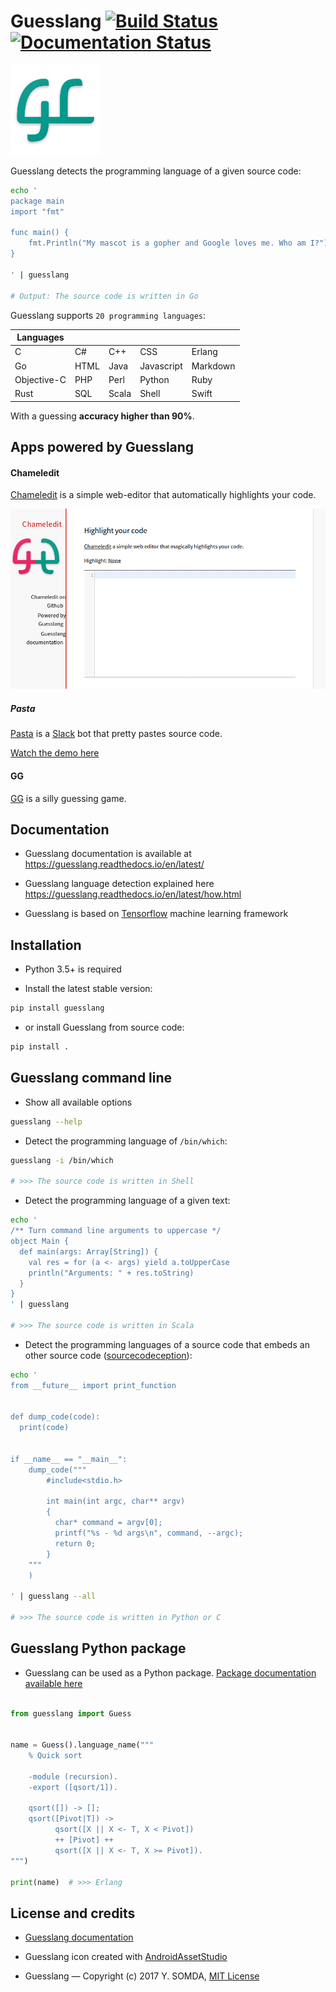 # Guesslang [![Build Status](https://travis-ci.org/yoeo/guesslang.svg?branch=master)](https://travis-ci.org/yoeo/guesslang) [![Documentation Status](https://readthedocs.org/projects/guesslang/badge/?version=latest)](http://guesslang.readthedocs.io/en/latest/?badge=latest)


![Chameledit](docs/_static/images/guesslang-small.png)

Guesslang detects the programming language of a given source code:

```bash
echo '
package main
import "fmt"

func main() {
    fmt.Println("My mascot is a gopher and Google loves me. Who am I?")
}

' | guesslang

# Output: The source code is written in Go
```

Guesslang supports `20 programming languages`:

| Languages   |             |             |             |             |
|-------------|-------------|-------------|-------------|-------------|
| C           | C#          | C++         | CSS         | Erlang      |
| Go          | HTML        | Java        | Javascript  | Markdown    |
| Objective-C | PHP         | Perl        | Python      | Ruby        |
| Rust        | SQL         | Scala       | Shell       | Swift       |

With a guessing **accuracy higher than 90%**.

## Apps powered by Guesslang

#### Chameledit

[Chameledit](https://github.com/yoeo/chameledit) is a simple web-editor
that automatically highlights your code.

![](docs/_static/images/chameledit.gif)

##### Pasta

[Pasta](https://github.com/yoeo/pasta) is a [Slack](https://slack.com) bot
that pretty pastes source code.

[Watch the demo here](https://github.com/yoeo/pasta)

#### GG

[GG](https://github.com/yoeo/gg) is a silly guessing game.

## Documentation

* Guesslang documentation is available at
  https://guesslang.readthedocs.io/en/latest/

* Guesslang language detection explained here
  https://guesslang.readthedocs.io/en/latest/how.html

* Guesslang is based on [Tensorflow](https://github.com/tensorflow/tensorflow)
  machine learning framework

## Installation

* Python 3.5+ is required

* Install the latest stable version:

```bash
pip install guesslang
```

* or install Guesslang from source code:

```bash
pip install .
```

## Guesslang command line

* Show all available options

```bash
guesslang --help
```

* Detect the programming language of ``/bin/which``:

```bash
guesslang -i /bin/which

# >>> The source code is written in Shell
```

* Detect the programming language of a given text:

```bash
echo '
/** Turn command line arguments to uppercase */
object Main {
  def main(args: Array[String]) {
    val res = for (a <- args) yield a.toUpperCase
    println("Arguments: " + res.toString)
  }
}
' | guesslang

# >>> The source code is written in Scala
```

* Detect the programming languages of a source code that embeds
  an other source code ([sourcecodeception](http://explosm.net/comics/1605/)):

```bash
echo '
from __future__ import print_function


def dump_code(code):
  print(code)


if __name__ == "__main__":
    dump_code("""
        #include<stdio.h>

        int main(int argc, char** argv)
        {
          char* command = argv[0];
          printf("%s - %d args\n", command, --argc);
          return 0;
        }
    """
    )

' | guesslang --all

# >>> The source code is written in Python or C
```

## Guesslang Python package

* Guesslang can be used as a Python package.
  [Package documentation available here](https://guesslang.readthedocs.io/en/latest/guesslang.html)

``` python

from guesslang import Guess


name = Guess().language_name("""
    % Quick sort

    -module (recursion).
    -export ([qsort/1]).

    qsort([]) -> [];
    qsort([Pivot|T]) ->
          qsort([X || X <- T, X < Pivot])
          ++ [Pivot] ++
          qsort([X || X <- T, X >= Pivot]).
""")

print(name)  # >>> Erlang
```

## License and credits

* [Guesslang documentation](https://guesslang.readthedocs.io/en/latest/)

* Guesslang icon created with
  [AndroidAssetStudio](https://github.com/romannurik/AndroidAssetStudio)

* Guesslang — Copyright (c) 2017 Y. SOMDA, [MIT License](LICENSE)
